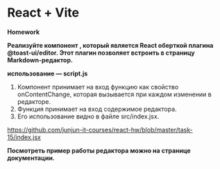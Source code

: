 # React + Vite

**Homework**

**Реализуйте компонент <MarkdownEditor />, который является React оберткой плагина @toast-ui/editor. Этот плагин
позволяет встроить в страницу Markdown-редактор.**

**использование — script.js**

1. Компонент принимает на вход функцию как свойство onContentChange, которая вызывается при каждом изменении в
   редакторе.
2. Функция принимает на вход содержимое редактора.
3. Его использование видно в файле src/index.jsx.

https://github.com/junjun-it-courses/react-hw/blob/master/task-15/index.jsx

**Посмотреть пример работы редактора можно на странице документации.**